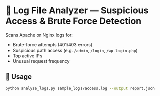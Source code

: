 # 📄 Log File Analyzer — Suspicious Access & Brute Force Detection

Scans Apache or Nginx logs for:
- Brute-force attempts (401/403 errors)
- Suspicious path access (e.g. `/admin`, `/login`, `/wp-login.php`)
- Top active IPs
- Unusual request frequency

## 🔧 Usage

```bash
python analyze_logs.py sample_logs/access.log --output report.json
